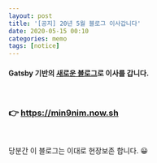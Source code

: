 ```yaml
---
layout: post
title: '[공지] 20년 5월 블로그 이사갑니다'
date: 2020-05-15 00:10
categories: memo
tags: [notice]
---
```


#### Gatsby 기반의 [새로운 블로그](https://min9nim.now.sh/)로 이사를 갑니다.

<br>

### 👉 https://min9nim.now.sh

<br>

당분간 이 블로그는 이대로 현장보존 합니다. 😀
